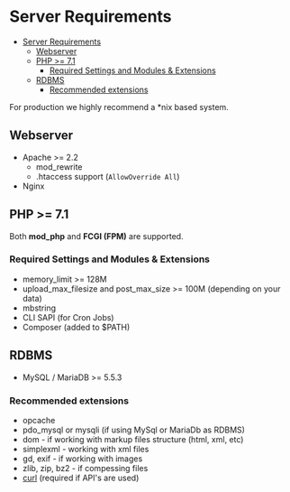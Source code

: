 # Server Requirements

- [Server Requirements](#server-requirements)
    - [Webserver](#webserver)
    - [PHP >= 7.1](#php-71)
        - [Required Settings and Modules & Extensions](#required-settings-and-modules-extensions)
    - [RDBMS](#rdbms)
        - [Recommended extensions](#recommended-extensions)

For production we highly recommend a *nix based system.

## Webserver

- Apache >= 2.2
  - mod_rewrite
  - .htaccess support (`AllowOverride All`)
- Nginx

## PHP >= 7.1

Both **mod_php** and **FCGI (FPM)** are supported.

### Required Settings and Modules & Extensions

- memory_limit >= 128M
- upload_max_filesize and post_max_size >= 100M (depending on your data)
- mbstring
- CLI SAPI (for Cron Jobs)
- Composer (added to $PATH)

## RDBMS

- MySQL / MariaDB >= 5.5.3

### Recommended extensions

- opcache
- pdo_mysql or mysqli (if using MySql or MariaDb as RDBMS)
- dom - if working with markup files structure (html, xml, etc)
- simplexml - working with xml files
- gd, exif - if working with images
- zlib, zip, bz2 - if compessing files
- [curl](http://php.net/curl) (required if API's are used)
